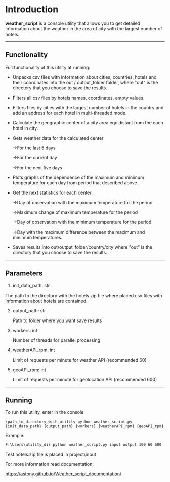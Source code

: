 # Introduction #

__weather_script__ is a console utility that allows you to get detailed information about the weather in the area of city with the largest number of hotels.
_______________________________________________________________________________________________________________________________________________________________________
## Functionality ##
Full functionality of this utility at running:

+ Unpacks csv files with information about cities, countries, hotels and their coordinates into the out / output_folder folder, where "out" is the directory that you choose to save the results.


+ Filters all csv files by hotels names, coordinates, empty values.


+ Filters files by cities with the largest number of hotels in the country and add an address for each hotel in multi-threaded mode.


+ Calculate the geographic center of a city area equidistant from the each hotel in city.


+ Gets weather data for the calculated center

    ->For the last 5 days

    ->For the current day

    ->For the next five days


+ Plots graphs of the dependence of the maximum and minimum temperature for each day from period that described above.


+ Get the next statistics for each center:
  
    ->Day of observation with the maximum temperature for the period

    ->Maximum change of maximum temperature for the period

    ->Day of observation with the minimum temperature for the period

    ->Day with the maximum difference between the maximum and minimum temperatures.


+ Saves results into out/output_folder/country/city where "out" is the directory that you choose to save the results.

____________________________________________________________________________________________________________________________________
## Parameters ##

1) init_data_path: str

The path to the directory with the hotels.zip file where placed csv files with information about hotels are contained.


2)  output_path: str

    Path to folder where you want save results


3)  workers: int

    Number of threads for parallel processing


4)   weatherAPI_rpm: int

     Limit of requests per minute for weather API (recommended 60)


5)   geoAPI_rpm: int

     Limit of requests per minute for geolocation API (recommended 600)

_______________________________________________________________________________________________
## Running ##

To run this utility, enter in the console:

``\path_to_directory_with_utility python weather_script.py {init_data_path} {output_path} {workers} {weatherAPI_rpm} {geoAPI_rpm}``


Example:

``F:\Users\utility_dir python weather_script.py input output 100 60 600``


Test hotels.zip file is placed in project\input

For more information read documentation:

https://astony.github.io/Weather_script_documentation/


